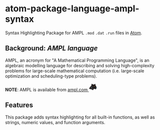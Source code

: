 # atom-package-language-ampl-syntax

Syntax Highlighting Package for AMPL `.mod` `.dat` `.run` files in [Atom](https://atom.io).

## Background: *AMPL language*

AMPL, an acronym for "A Mathematical Programming Language", is an algebraic modelling language for describing and solving high-complexity problems for large-scale mathematical computation (i.e. large-scale optimization and scheduling-type problems).

**NOTE**: AMPL is available from [ampl.com <img src="images/logo-ampl.png" width=27 alt="logo">](http://www.ampl.com/)

## Features

This package adds syntax highlighting for all built-in functions, as well as strings, numeric values, and function arguments.
